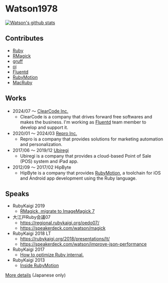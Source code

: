 # Watson1978

[![Watson's github stats](https://github-readme-stats.vercel.app/api?username=Watson1978)](https://github.com/Watson1978)

## Contributes
- [Ruby](https://github.com/ruby/ruby)
- [RMagick](https://github.com/rmagick/rmagick)
- [gruff](https://github.com/topfunky/gruff)
- [oj](https://github.com/ohler55/oj)
- [Fluentd](https://github.com/fluent/fluentd)
- [RubyMotion](https://github.com/hipbyte/RubyMotion)
- [MacRuby](https://github.com/MacRuby/MacRuby)

## Works
- 2024/07 〜 [ClearCode Inc.](https://www.clear-code.com)
  - ClearCode is a company that drives forward free softwares and makes the business. I'm working as [Fluentd](https://github.com/fluent/fluentd) team member to develop and support it.
- 2020/01 〜 2024/03 [Repro Inc.](https://repro.io/)
  - Repro is a company that provides solutions for marketing automation and personalization.
- 2017/06 〜 2019/12 [Ubiregi](https://ubiregi.jp/)
  - Ubiregi is a company that provides a cloud-based Point of Sale (POS) system and iPad app.
- 2012/09 〜 2017/02 HipByte
  - HipByte is a company that provides [RubyMotion](http://www.rubymotion.com/), a toolchain for iOS and Android app development using the Ruby language.

## Speaks
- RubyKaigi 2019
  - [RMagick, migrate to ImageMagick 7](https://rubykaigi.org/2019/presentations/watson1978.html#apr18)
- 大江戸Ruby会議07
  - https://regional.rubykaigi.org/oedo07/
  - https://speakerdeck.com/watson/magick
- RubyKaigi 2018 LT
  - https://rubykaigi.org/2018/presentations/lt/
  - https://speakerdeck.com/watson/improve-json-performance
- RubyKaigi 2017
  - [How to optimize Ruby internal.](https://rubykaigi.org/2017/presentations/watson1978.html)
- RubyKaigi 2013
  - [Inside RubyMotion](https://rubykaigi.org/2013/talk/S22/)

[More details](https://www.wantedly.com/id/watson1978) (Japanese only)
